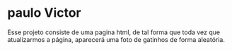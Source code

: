 # paulo Victor

Esse projeto consiste de uma pagina html, de tal forma que toda vez que atualizarmos a página, aparecerá uma foto de gatinhos de forma aleatória.

